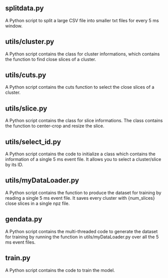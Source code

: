 ## splitdata.py
A Python script to split a large CSV file into smaller txt files for every 5 ms window.

## utils/cluster.py
A Python script contains the class for cluster informations, which contains the function to find close slices of a cluster.

## utils/cuts.py
A Python script contains the cuts function to select the close slices of a cluster.

## utils/slice.py
A Python script contains the class for slice informations. The class contains the function to center-crop and resize the slice.

## utils/select_id.py
A Python script contains the code to initialize a class which contains the information of a single 5 ms event file. It allows you to select a cluster/slice by its ID.

## utils/myDataLoader.py
A Python script contains the function to produce the dataset for training by reading a single 5 ms event file. It saves every cluster with {num_slices} close slices in a single npz file.

## gendata.py
A Python script contains the multi-threaded code to generate the dataset for training by running the function in utils/myDataLoader.py over all the 5 ms event files.

## train.py
A Python script contains the code to train the model.
